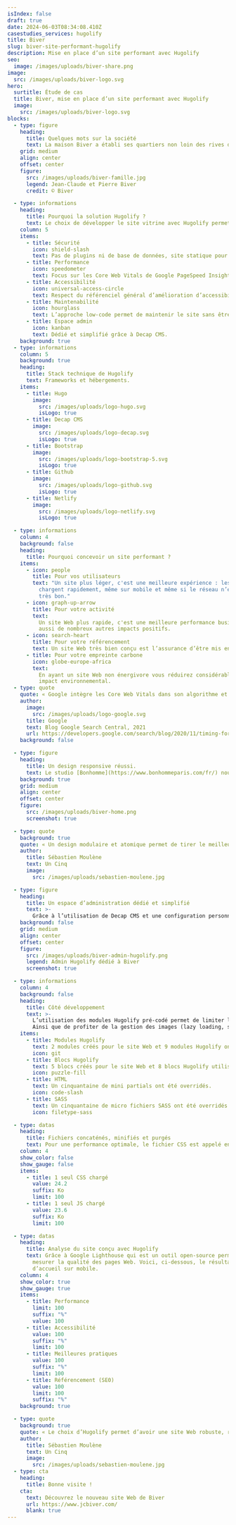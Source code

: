 ```yaml
---
isIndex: false
draft: true
date: 2024-06-03T08:34:08.410Z
casestudies_services: hugolify
title: Biver
slug: biver-site-performant-hugolify
description: Mise en place d’un site performant avec Hugolify
seo:
  image: /images/uploads/biver-share.png
image:
  src: /images/uploads/biver-logo.svg
hero:
  surtitle: Étude de cas
  title: Biver, mise en place d’un site performant avec Hugolify
  image:
    src: /images/uploads/biver-logo.svg
blocks:
  - type: figure
    heading:
      title: Quelques mots sur la société
      text: La maison Biver a établi ses quartiers non loin des rives du Lac Léman, dans le petit village suisse de Givrins entre Genève et la vallée de Joux. Sous la direction d'un duo père-fils dynamique et grâce au savoir-faire des maîtres horlogers, ils insufflent une âme à chacune des créations.
    grid: medium
    align: center
    offset: center
    figure:
      src: /images/uploads/biver-famille.jpg
      legend: Jean-Claude et Pierre Biver
      credit: © Biver

  - type: informations
    heading:
      title: Pourquoi la solution Hugolify ?
      text: Le choix de développer le site vitrine avec Hugolify permet de simplifier la conception et sa maintenabilité contrairement à un site conçu avec Wordpress, Drupal par exemple.
    column: 5
    items:
      - title: Sécurité
        icon: shield-slash
        text: Pas de plugins ni de base de données, site statique pour une approche low-code.
      - title: Performance
        icon: speedometer
        text: Focus sur les Core Web Vitals de Google PageSpeed Insight.
      - title: Accessibilité
        icon: universal-access-circle
        text: Respect du référenciel général d’amélioration d’accessibilité (RGAA).
      - title: Maintenabilité
        icon: hourglass
        text: L’approche low-code permet de maintenir le site sans être chronophage.
      - title: Espace admin
        icon: kanban
        text: Dédié et simplifié grâce à Decap CMS.
    background: true
  - type: informations
    column: 5
    background: true
    heading:
      title: Stack technique de Hugolify
      text: Frameworks et hébergements.
    items:
      - title: Hugo
        image:
          src: /images/uploads/logo-hugo.svg
          isLogo: true
      - title: Decap CMS
        image:
          src: /images/uploads/logo-decap.svg
          isLogo: true
      - title: Bootstrap
        image:
          src: /images/uploads/logo-bootstrap-5.svg
          isLogo: true
      - title: Github
        image:
          src: /images/uploads/logo-github.svg
          isLogo: true
      - title: Netlify
        image:
          src: /images/uploads/logo-netlify.svg
          isLogo: true

  - type: informations
    column: 4
    background: false
    heading:
      title: Pourquoi concevoir un site performant ?
    items:
      - icon: people
        title: Pour vos utilisateurs
        text: "Un site plus léger, c'est une meilleure expérience : les pages se
          chargent rapidement, même sur mobile et même si le réseau n’est pas
          très bon."
      - icon: graph-up-arrow
        title: Pour votre activité
        text:
          Un site Web plus rapide, c'est une meilleure performance business. Cela a
          aussi de nombreux autres impacts positifs.
      - icon: search-heart
        title: Pour votre référencement
        text: Un site Web très bien conçu est l’assurance d’être mis en avant par Google
      - title: Pour votre empreinte carbone
        icon: globe-europe-africa
        text:
          En ayant un site Web non énergivore vous réduirez considérablement votre
          impact environnemental.
  - type: quote
    quote: « Google intègre les Core Web Vitals dans son algorithme et décide de mettre plus facilement en avant une page qui possède une expérience utilisateur conviviale »
    author:
      image:
        src: /images/uploads/logo-google.svg
      title: Google
      text: Blog Google Search Central, 2021
      url: https://developers.google.com/search/blog/2020/11/timing-for-page-experience?hl=fr
    background: false

  - type: figure
    heading:
      title: Un design responsive réussi.
      text: Le studio [Bonhomme](https://www.bonhommeparis.com/fr/) nous a fait confiance pour gérer l’entièreté du développement et intégration. de leur côté ils ont réalisé un UX/UI modulaire.
    background: true
    grid: medium
    align: center
    offset: center
    figure:
      src: /images/uploads/biver-home.png
      screenshot: true

  - type: quote
    background: true
    quote: « Un design modulaire et atomique permet de tirer le meilleur d’Hugolify. »
    author:
      title: Sébastien Moulène
      text: Un Cinq
      image:
        src: /images/uploads/sebastien-moulene.jpg

  - type: figure
    heading:
      title: Un espace d’administration dédié et simplifié
      text: >-
        Grâce à l’utilisation de Decap CMS et une configuration personnalisé.
    background: false
    grid: medium
    align: center
    offset: center
    figure:
      src: /images/uploads/biver-admin-hugolify.png
      legend: Admin Hugolify dédié à Biver
      screenshot: true

  - type: informations
    column: 4
    background: false
    heading:
      title: Côté développement
      text: >-
        L’utilisation des modules Hugolify pré-codé permet de limiter le temps passé et les erreurs éventuelles.
        Ainsi que de profiter de la gestion des images (lazy loading, srcset…).
    items:
      - title: Modules Hugolify
        text: 2 modules créés pour le site Web et 9 modules Hugolify ont été utilisés pour concevoir l’architecture du site Web.
        icon: git
      - title: Blocs Hugolify
        text: 5 blocs créés pour le site Web et 8 blocs Hugolify utilisés.
        icon: puzzle-fill
      - title: HTML
        text: Un cinquantaine de mini partials ont été overridés.
        icon: code-slash
      - title: SASS
        text: Un cinquantaine de micro fichiers SASS ont été overridés ou mergé.
        icon: filetype-sass

  - type: datas
    heading:
      title: Fichiers concaténés, minifiés et purgés
      text: Pour une performance optimale, le fichier CSS est appelé en priorité haute alors que le fichier javascript est lui en defer.
    column: 4
    show_color: false
    show_gauge: false
    items:
      - title: 1 seul CSS chargé
        value: 24.2
        suffix: Ko
        limit: 100
      - title: 1 seul JS chargé
        value: 23.6
        suffix: Ko
        limit: 100

  - type: datas
    heading:
      title: Analyse du site conçu avec Hugolify
      text: Grâce à Google Lighthouse qui est un outil open-source permettant de
        mesurer la qualité des pages Web. Voici, ci-dessous, le résultat du test des Core Web Vitals de la page
        d’accueil sur mobile.
    column: 4
    show_color: true
    show_gauge: true
    items:
      - title: Performance
        limit: 100
        suffix: "%"
        value: 100
      - title: Accessibilité
        value: 100
        suffix: "%"
        limit: 100
      - title: Meilleures pratiques
        value: 100
        suffix: "%"
        limit: 100
      - title: Référencement (SE0)
        value: 100
        limit: 100
        suffix: "%"
    background: true

  - type: quote
    background: true
    quote: « Le choix d’Hugolify permet d’avoir une site Web robuste, rapide, accessible à tous et évolutif rapidement. Tout en étant pérenne et low-code »
    author:
      title: Sébastien Moulène
      text: Un Cinq
      image:
        src: /images/uploads/sebastien-moulene.jpg
  - type: cta
    heading:
      title: Bonne visite !
    cta:
      text: Découvrez le nouveau site Web de Biver
      url: https://www.jcbiver.com/
      blank: true
---
```

